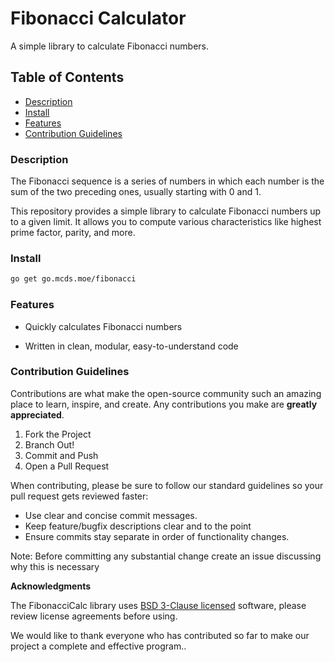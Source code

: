 <!-- NOTE: This description was generated using AI (llama3 7b). The generated text was used as a base for this file, and was changed up in certain points. Please note that it is unknown to me from where the text used in training comes from. -->
**Fibonacci Calculator**
=========================

A simple library to calculate Fibonacci numbers.

Table of Contents
-----------------

* [Description](#description)
* [Install](#install)
* [Features](#features)
* [Contribution Guidelines](#contribution-guidelines)

### Description

The Fibonacci sequence is a series of numbers in which each number is the sum of the two preceding ones, usually starting with 0 and 1.

This repository provides a simple library to calculate Fibonacci numbers up to a given limit. It allows you to compute various characteristics like highest prime factor, parity, and more.

### Install

```bash
go get go.mcds.moe/fibonacci
```

### Features

*   Quickly calculates Fibonacci numbers
<!--*   Computes the greatest prime factor of a number in O(n log n)
*   Calculates the parity (odd/even) of every value
*   Supports calculating up to 99 elements-->
*   Written in clean, modular, easy-to-understand code

### Contribution Guidelines

Contributions are what make the open-source community such an amazing place to learn, inspire, and create. Any contributions you make are **greatly appreciated**.

1.  Fork the Project
2.  Branch Out!
3.  Commit and Push
4.  Open a Pull Request

When contributing, please be sure to follow our standard guidelines so your pull request gets reviewed faster:

*   Use clear and concise commit messages.
*   Keep feature/bugfix descriptions clear and to the point
*   Ensure commits stay separate in order of functionality changes.

Note: Before committing any substantial change create an issue discussing why this is necessary

**Acknowledgments**

The FibonacciCalc library uses [BSD 3-Clause licensed](https://github.com/Minecodes/fibonacci/blob/main/LICENSE) software, please review license agreements before using.

We would like to thank everyone who has contributed so far to make our project a complete and effective program..
